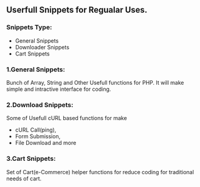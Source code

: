 ## Userfull Snippets for Regualar Uses.

### Snippets Type:

- General Snippets
- Downloader Snippets
- Cart Snippets

### 1.General Snippets:

  Bunch of Array, String and Other Usefull functions for PHP.
  It will make simple and intractive interface for coding.
  
### 2.Download Snippets:

 Some of Usefull cURL based functions for make 
    
 - cURL Call(ping), 
 - Form Submission,
 - File Download and more
 
 
### 3.Cart Snippets:
   
   Set of Cart(e-Commerce) helper functions for reduce coding for traditional 
   needs of cart.

